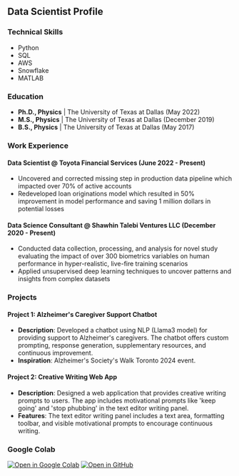 ## Data Scientist Profile

### Technical Skills
- Python
- SQL
- AWS
- Snowflake
- MATLAB

### Education
- **Ph.D., Physics** | The University of Texas at Dallas (May 2022)
- **M.S., Physics** | The University of Texas at Dallas (December 2019)
- **B.S., Physics** | The University of Texas at Dallas (May 2017)

### Work Experience

#### Data Scientist @ Toyota Financial Services (June 2022 - Present)
- Uncovered and corrected missing step in production data pipeline which impacted over 70% of active accounts
- Redeveloped loan originations model which resulted in 50% improvement in model performance and saving 1 million dollars in potential losses

#### Data Science Consultant @ Shawhin Talebi Ventures LLC (December 2020 - Present)
- Conducted data collection, processing, and analysis for novel study evaluating the impact of over 300 biometrics variables on human performance in hyper-realistic, live-fire training scenarios
- Applied unsupervised deep learning techniques to uncover patterns and insights from complex datasets

### Projects

#### Project 1: Alzheimer's Caregiver Support Chatbot
- **Description**: Developed a chatbot using NLP (Llama3 model) for providing support to Alzheimer's caregivers. The chatbot offers custom prompting, response generation, supplementary resources, and continuous improvement.
- **Inspiration**: Alzheimer's Society's Walk Toronto 2024 event.

#### Project 2: Creative Writing Web App
- **Description**: Designed a web application that provides creative writing prompts to users. The app includes motivational prompts like 'keep going' and 'stop phubbing' in the text editor writing panel.
- **Features**: The text editor writing panel includes a text area, formatting toolbar, and visible motivational prompts to encourage continuous writing.

### Google Colab
[![Open in Google Colab](https://colab.research.google.com/assets/colab-badge.svg)](https://colab.research.google.com/)
[![Open in GitHub](https://img.shields.io/badge/Open%20in-GitHub-blue?logo=github)](https://github.com/your-username/your-repo)

